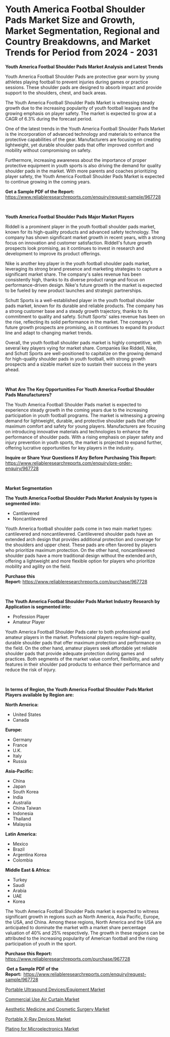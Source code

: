 <p><h1>Youth America Footbal Shoulder Pads Market Size and Growth, Market Segmentation, Regional and Country Breakdowns, and Market Trends for Period from 2024 -  2031</h1></p><p><strong>Youth America Footbal Shoulder Pads Market Analysis and Latest Trends</strong></p>
<p><p>Youth America Football Shoulder Pads are protective gear worn by young athletes playing football to prevent injuries during games or practice sessions. These shoulder pads are designed to absorb impact and provide support to the shoulders, chest, and back areas.</p><p>The Youth America Football Shoulder Pads Market is witnessing steady growth due to the increasing popularity of youth football leagues and the growing emphasis on player safety. The market is expected to grow at a CAGR of 6.3% during the forecast period.</p><p>One of the latest trends in the Youth America Football Shoulder Pads Market is the incorporation of advanced technology and materials to enhance the protective capabilities of the gear. Manufacturers are focusing on creating lightweight, yet durable shoulder pads that offer improved comfort and mobility without compromising on safety.</p><p>Furthermore, increasing awareness about the importance of proper protective equipment in youth sports is also driving the demand for quality shoulder pads in the market. With more parents and coaches prioritizing player safety, the Youth America Football Shoulder Pads Market is expected to continue growing in the coming years.</p></p>
<p><strong>Get a Sample PDF of the Report:&nbsp;</strong> <a href="https://www.reliableresearchreports.com/enquiry/request-sample/967728">https://www.reliableresearchreports.com/enquiry/request-sample/967728</a></p>
<p>&nbsp;</p>
<p><strong>Youth America Footbal Shoulder Pads Major Market Players</strong></p>
<p><p>Riddell is a prominent player in the youth football shoulder pads market, known for its high-quality products and advanced safety technology. The company has shown significant market growth in recent years, with a strong focus on innovation and customer satisfaction. Riddell's future growth prospects look promising, as it continues to invest in research and development to improve its product offerings.</p><p>Nike is another key player in the youth football shoulder pads market, leveraging its strong brand presence and marketing strategies to capture a significant market share. The company's sales revenue has been consistently high, thanks to its diverse product range and focus on performance-driven design. Nike's future growth in the market is expected to be fueled by new product launches and strategic partnerships.</p><p>Schutt Sports is a well-established player in the youth football shoulder pads market, known for its durable and reliable products. The company has a strong customer base and a steady growth trajectory, thanks to its commitment to quality and safety. Schutt Sports' sales revenue has been on the rise, reflecting its solid performance in the market. The company's future growth prospects are promising, as it continues to expand its product line and adapt to changing market trends.</p><p>Overall, the youth football shoulder pads market is highly competitive, with several key players vying for market share. Companies like Riddell, Nike, and Schutt Sports are well-positioned to capitalize on the growing demand for high-quality shoulder pads in youth football, with strong growth prospects and a sizable market size to sustain their success in the years ahead.</p></p>
<p>&nbsp;</p>
<p><strong>What Are The Key Opportunities For Youth America Footbal Shoulder Pads Manufacturers?</strong></p>
<p><p>The Youth America Football Shoulder Pads market is expected to experience steady growth in the coming years due to the increasing participation in youth football programs. The market is witnessing a growing demand for lightweight, durable, and protective shoulder pads that offer maximum comfort and safety for young players. Manufacturers are focusing on introducing innovative materials and technologies to enhance the performance of shoulder pads. With a rising emphasis on player safety and injury prevention in youth sports, the market is projected to expand further, offering lucrative opportunities for key players in the industry.</p></p>
<p><strong>Inquire or Share Your Questions If Any Before Purchasing This Report:</strong> <a href="https://www.reliableresearchreports.com/enquiry/pre-order-enquiry/967728">https://www.reliableresearchreports.com/enquiry/pre-order-enquiry/967728</a></p>
<p>&nbsp;</p>
<p><strong>Market Segmentation</strong></p>
<p><strong>The Youth America Footbal Shoulder Pads Market Analysis by types is segmented into:</strong></p>
<p><ul><li>Cantilevered</li><li>Noncantilevered</li></ul></p>
<p><p>Youth America football shoulder pads come in two main market types: cantilevered and noncantilevered. Cantilevered shoulder pads have an extended arch design that provides additional protection and coverage for the shoulders and upper chest. These pads are often favored by players who prioritize maximum protection. On the other hand, noncantilevered shoulder pads have a more traditional design without the extended arch, offering a lightweight and more flexible option for players who prioritize mobility and agility on the field.</p></p>
<p><strong>Purchase this Report:&nbsp;</strong><a href="https://www.reliableresearchreports.com/purchase/967728">https://www.reliableresearchreports.com/purchase/967728</a></p>
<p>&nbsp;</p>
<p><strong>The Youth America Footbal Shoulder Pads Market Industry Research by Application is segmented into:</strong></p>
<p><ul><li>Profession Player</li><li>Amateur Player</li></ul></p>
<p><p>Youth America Football Shoulder Pads cater to both professional and amateur players in the market. Professional players require high-quality, durable shoulder pads that offer maximum protection and performance on the field. On the other hand, amateur players seek affordable yet reliable shoulder pads that provide adequate protection during games and practices. Both segments of the market value comfort, flexibility, and safety features in their shoulder pad products to enhance their performance and reduce the risk of injury.</p></p>
<p>&nbsp;</p>
<p><strong>In terms of Region, the Youth America Footbal Shoulder Pads Market Players available by Region are:</strong></p>
<p>
    <p> <strong> North America: </strong>
        <ul>
            <li>United States</li>
            <li>Canada</li>
        </ul>
        </p> 
    <p> <strong> Europe: </strong>
        <ul>
            <li>Germany</li>
            <li>France</li>
            <li>U.K.</li>
            <li>Italy</li>
            <li>Russia</li>
        </ul>
        </p> 
    <p> <strong> Asia-Pacific: </strong>
        <ul>
            <li>China</li>
            <li>Japan</li>
            <li>South Korea</li>
            <li>India</li>
            <li>Australia</li>
            <li>China Taiwan</li>
            <li>Indonesia</li>
            <li>Thailand</li>
            <li>Malaysia</li>
        </ul>
        </p> 
    <p> <strong> Latin America: </strong>
        <ul>
            <li>Mexico</li>
            <li>Brazil</li>
            <li>Argentina Korea</li>
            <li>Colombia</li>
        </ul>
        </p> 
    <p> <strong> Middle East & Africa: </strong>
        <ul>
            <li>Turkey</li>
            <li>Saudi</li>
            <li>Arabia</li>
            <li>UAE</li>
            <li>Korea</li>
        </ul>
    </p>
    </p>
<p><p>The Youth America Football Shoulder Pads market is expected to witness significant growth in regions such as North America, Asia Pacific, Europe, the USA, and China. Among these regions, North America and the USA are anticipated to dominate the market with a market share percentage valuation of 40% and 25% respectively. The growth in these regions can be attributed to the increasing popularity of American football and the rising participation of youth in the sport.</p></p>
<p><strong>Purchase this Report: </strong><a href="https://www.reliableresearchreports.com/purchase/967728">https://www.reliableresearchreports.com/purchase/967728</a></p>
<p>&nbsp;<strong>Get a Sample PDF of the Report:&nbsp;&nbsp;</strong><a href="https://www.reliableresearchreports.com/enquiry/request-sample/967728">https://www.reliableresearchreports.com/enquiry/request-sample/967728</a></p>
<p><strong></strong></p>
<p><p><a href="https://carnation-joke-41f.notion.site/Portable-Ultrasound-Devices-Equipment-Market-Size-Share-Trends-Analysis-Report-By-Application-Re-5007086eceea40cb94261cf1a86cac85">Portable Ultrasound Devices/Equipment Market</a></p><p><a href="https://view.publitas.com/reportprime-1/commercial-use-air-curtain-market-research-report-provides-critical-insights-that-can-help-shape-business-development-and-investment-strategies/">Commercial Use Air Curtain Market</a></p><p><a href="https://extreme-scabiosa-c81.notion.site/Aesthetic-Medicine-and-Cosmetic-Surgery-Market-A-Comprehensive-Report-of-its-Market-Share-Growth--dfdb7521dd3f42b9a0b0f0103607b3c0">Aesthetic Medicine and Cosmetic Surgery Market</a></p><p><a href="https://adventurous-uranium-ef9.notion.site/Portable-X-Ray-Devices-Market-Insights-Market-Players-and-Forecast-Till-2031-f03b7272b41545b0a4e1528ddd347bd4">Portable X-Ray Devices Market</a></p><p><a href="https://view.publitas.com/reportprime-1/plating-for-microelectronics-market-growth-market-trends-covid-19-impact-and-forecasts-for-period-from-2024-2031/">Plating for Microelectronics Market</a></p></p>